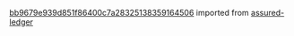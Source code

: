 [bb9679e939d851f86400c7a28325138359164506](https://github.com/insolar/assured-ledger/commit/bb9679e939d851f86400c7a28325138359164506) imported from [assured-ledger](https://github.com/insolar/assured-ledger)
